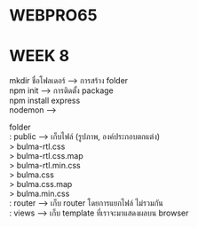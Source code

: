 # WEBPRO65


<h1> WEEK 8</h1>
mkdir ชื่อโฟลเดอร์ --> การสร้าง folder <br>
npm init --> การติดตั้ง package<br>
npm install express<br>
nodemon --> <br>



folder <br>
: public --> เก็บไฟล์ (รูปภาพ, องค์ประกอบตกแต่ง)<br>
    > bulma-rtl.css<br>
    > bulma-rtl.css.map<br>
    > bulma-rtl.min.css<br>
    > bulma.css<br>
    > bulma.css.map<br>
    > bulma.min.css<br>
: router --> เก็บ router โดยการแยกไฟล์ ไม่รวมกัน<br>
: views --> เก็บ template ที่เราจะมาแสดงผลบน browser<br>

